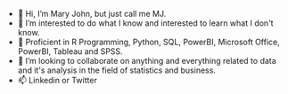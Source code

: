 - 👋 Hi, I’m Mary John, but just call me MJ.
- 👀 I’m interested to do what I know and interested to learn what I don't know.
- 🌱 Proficient in R Programming, Python, SQL, PowerBI, Microsoft Office, PowerBI, Tableau and SPSS.
- 💞️ I’m looking to collaborate on anything and everything related to data and it's analysis in the field of statistics and business.
- 📫 Linkedin or Twitter

<!---
marie4maria/marie4maria is a ✨ special ✨ repository because its `README.md` (this file) appears on your GitHub profile.
You can click the Preview link to take a look at your changes.
--->
